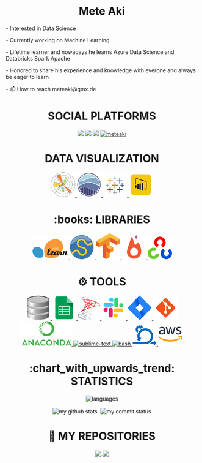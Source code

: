 <div> <h1 align="center"> Mete Aki </h1> </div>
<p>- Interested in Data Science </p>
<p>- Currently working on Machine Learning </p>
<p>- Lifetime learner and nowadays he learns Azure Data Science and Databricks Spark Apache </p>
<p>- Honored to share his experience and knowledge with everone and always be eager to learn </p>
<p>- 📫 How to reach meteaki@gmx.de</p>

<div> <h1 align="center"> SOCIAL PLATFORMS </h1> 
<p align="center">
<a href="https://www.linkedin.com/in/meteaki/"/><img src="https://img.shields.io/badge/linkedin-%230077B5.svg?&style=for-the-badge&logo=linkedin&logoColor=white" /></a>
<a href="mailto:meteaki@gmail.com"><img src="https://img.shields.io/badge/gmail-f1f2f6.svg?&style=for-the-badge&logo=gmail&logoColor=red" /></a>
<a href="https://medium.com/@meteaki"><img src="https://img.shields.io/badge/%20-medium-black?&style=for-the-badge&logoColor=white" /></a>
<a href="#"><img src="https://komarev.com/ghpvc/?username=meteaki" alt="meteaki" height="28"/></a>
</p></div>

<div align="center"> <h1 align="center"> DATA VISUALIZATION </h1> </div>
<p align="center">
<a href="#" target="_blank"> <img src="https://github.com/meteaki/meteaki/blob/main/icons/pngegg%20(1).png"/> </a> 
<a href="#" target="_blank"> <img src="https://github.com/meteaki/meteaki/blob/main/icons/seaborn.png" height="64"/> </a>    
<a href="#" target="_blank"> <img src="https://github.com/meteaki/meteaki/blob/main/icons/pngegg%20(22).png"/> </a>  
<a href="#" target="_blank"> <img src="https://github.com/meteaki/meteaki/blob/main/icons/pngegg%20(24).png"/> </a>   
  
<div align="center"> <h1 align="center">:books: LIBRARIES </h1> </div>
<p align="center">
<a href="#" target="_blank"> <img src="https://github.com/meteaki/meteaki/blob/main/icons/pngegg%20(20).png"/> </a>   
<a href="#" target="_blank"> <img src="https://github.com/meteaki/meteaki/blob/main/icons/pngegg%20(2).png"/> </a>                                                     
<a href="#" target="_blank"> <img src="https://github.com/meteaki/meteaki/blob/main/icons/pngegg%20(4).png"/> </a> 
<a href="#" target="_blank"> <img src="https://github.com/meteaki/meteaki/blob/main/icons/pngegg%20(10).png"/> </a>
<a href="#" target="_blank"> <img src="https://github.com/meteaki/meteaki/blob/main/icons/pngegg%20(17).png"/> </a>  
</p>

<div align="center"> <h1 align="center"> ⚙ TOOLS </h1> </div>
<p align="center">
<a href="#" target="_blank"> <img src="https://github.com/meteaki/meteaki/blob/main/icons/pngegg%20(5).png"/> </a> 
<a href="#" target="_blank"> <img src="https://github.com/meteaki/meteaki/blob/main/icons/pngegg%20(12).png"/> </a>  
<a href="#" target="_blank"> <img src="https://github.com/meteaki/meteaki/blob/main/icons/pngegg%20(18).png"/> </a>  
<a href="#" target="_blank"> <img src="https://github.com/meteaki/meteaki/blob/main/icons/icons8-slack-new-64.png"/> </a>                                                
<a href="#" target="_blank"> <img src="https://github.com/meteaki/meteaki/blob/main/icons/icons8-jira-64.png"/> </a>                  
<a href="#" target="_blank"> <img src="https://github.com/meteaki/meteaki/blob/main/icons/icons8-git-64.png"/> </a>
<a href="#" target="_blank"> <img src="https://github.com/meteaki/meteaki/blob/main/icons/pngegg%20(21).png"/> </a>
<a href="#" target="_blank"> <img src="https://cdn.icon-icons.com/icons2/1381/PNG/512/sublimetext_94866.png" alt="sublime-text" height="64"/> </a>
<a href="#" target="_blank"> <img src="https://www.vectorlogo.zone/logos/gnu_bash/gnu_bash-icon.svg" alt="bash" height="64"/> </a>
<a href="#" target="_blank"> <img src="https://github.com/meteaki/meteaki/blob/main/icons/pngegg%20(7).png"/> </a>  
<a href="#" target="_blank"> <img src="https://github.com/meteaki/meteaki/blob/main/icons/icons8-amazon-web-services-64.png"/> </a>                                       <div>                                                                                                                                                                             
  <div align="center"> <h1 align="center"> :chart_with_upwards_trend: STATISTICS </h1> </div>

</p align="center">
<p align="center"><img align="center" src="https://github-readme-stats.vercel.app/api/top-langs/?username=meteaki&theme=algolia&layout=compact" alt="languages" width="50%" >
</p>
<p align="center">
<img align="center" src="https://github-readme-stats.vercel.app/api?username=meteaki&count_private=true&theme=algolia&show_icons=true&hide_border=true" alt="my github stats" width="48%"/>&nbsp;
<img align="center" src="https://github-readme-streak-stats.herokuapp.com/?user=meteaki&theme=algolia" alt="my commit status" width="48.2%"/>
</p>

<div align="center"> <h1 align="center"> 💾 MY REPOSITORIES  </h1> </div>
<p align="center">
<a href="https://github.com/meteaki/CapStone">
  <img align="center" src="https://github-readme-stats.vercel.app/api/pin/?username=meteaki&repo=CapStone&theme=algolia" />
</a>

<a href="https://github.com/meteaki/HandsOn">
  <img align="center" src="https://github-readme-stats.vercel.app/api/pin/?username=meteaki&repo=HandsOn&theme=algolia" />
</a>
</p>
